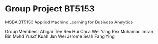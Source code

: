 # Group Project BT5153
MSBA BT5153 Applied Machine Learning for Business Analytics

Group Members: 
Abigail Tee Ren Hui 
Chua Wei Yang Rex 
Muhamad Imran Bin Mohd Yusof 
Kuah Jun Wei Jerome 
Seah Fang Ying 


